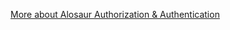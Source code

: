 [More about Alosaur Authorization & Authentication](https://github.com/alosaur/alosaur/tree/master/src/security/authorization)

